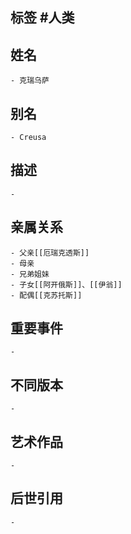 ## 标签  #人类
## 姓名
	- 克瑞乌萨
## 别名
	- Creusa
## 描述
	-
## 亲属关系
	- 父亲[[厄瑞克透斯]]
	- 母亲
	- 兄弟姐妹
	- 子女[[阿开俄斯]]、[[伊翁]]
	- 配偶[[克苏托斯]]
## 重要事件
	-
## 不同版本
	-
## 艺术作品
	-
## 后世引用
	-
